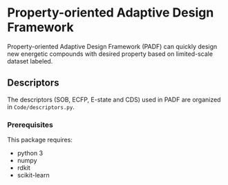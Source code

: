 # Property-oriented Adaptive Design Framework
Property-oriented Adaptive Design Framework (PADF) can quickly design new energetic compounds with desired property based on limited-scale dataset labeled.

## Descriptors
The descriptors (SOB, ECFP, E-state and CDS) used in PADF are organized in `Code/descriptors.py`.

### Prerequisites
This package requires:
* python 3
* numpy
* rdkit
* scikit-learn
